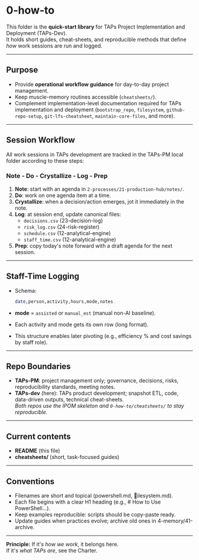 # 0-how-to

This folder is the **quick-start library** for TAPs Project Implementation and Deployment (TAPs-Dev).  
It holds short guides, cheat-sheets, and reproducible methods that define *how* work sessions are run and logged.

---

## Purpose

- Provide **operational workflow guidance** for day-to-day project management.
- Keep muscle-memory routines accessible (`cheatsheets/`).
- Complement implementation-level documentation required for TAPs implementation and deployment (`bootstrap_repo`, `filesystem`, `github-repo-setup`, `git-lfs-cheatsheet`, `maintain-core-files`, and more).

---

## Session Workflow

All work sessions in TAPs development are tracked in the TAPs-PM local folder according to these steps:

### **Note - Do - Crystallize - Log - Prep**

1. **Note**: start with an agenda in `2-processes/21-production-hub/notes/`.  
2. **Do**: work on one agenda item at a time.  
3. **Crystallize**: when a decision/action emerges, jot it immediately in the note.  
4. **Log**: at session end, update canonical files:
   - `decisions.csv` (23-decision-log)  
   - `risk_log.csv` (24-risk-register)  
   - `schedule.csv` (12-analytical-engine)  
   - `staff_time.csv` (12-analytical-engine)  
5. **Prep**: copy today's note forward with a draft agenda for the next session.

---

## Staff-Time Logging

- Schema:  

  ```bash
  date,person,activity,hours,mode,notes
  ```

- **mode** = `assisted` or `manual_est` (manual non-AI baseline).  
- Each activity and mode gets its own row (long format).  
- This structure enables later pivoting (e.g., efficiency % and cost savings by staff role).

---

## Repo Boundaries

- **TAPs-PM**: project management only; governance, decisions, risks, reproducibility standards, meeting notes.  
- **TAPs-dev** (here): TAPs product development; snapshot ETL, code, data-driven outputs, technical cheat-sheets.  
  *Both repos use the IPOM skeleton and `0-how-to/cheatsheets/` to stay reproducible.*

---

## Current contents

- **README** (this file)
- **cheatsheets/** (short, task-focused guides)  

---

## Conventions

- Filenames are short and topical (powershell.md, ilesystem.md).  
- Each file begins with a clear H1 heading (e.g., # How to Use PowerShell...).  
- Keep examples reproducible: scripts should be copy-paste ready.  
- Update guides when practices evolve; archive old ones in 4-memory/41-archive.

---

**Principle:** If it's *how we work*, it belongs here.  
If it's *what TAPs are*, see the Charter.
